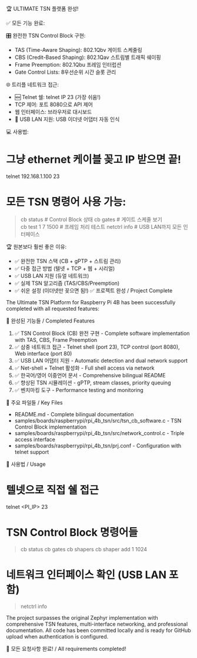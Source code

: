 🏆 ULTIMATE TSN 플랫폼 완성!

  ✅ 모든 기능 완료:

  🎛️ 완전한 TSN Control Block 구현:
  - TAS (Time-Aware Shaping): 802.1Qbv 게이트 스케줄링
  - CBS (Credit-Based Shaping): 802.1Qav 스트림별 트래픽 쉐이핑
  - Frame Preemption: 802.1Qbu 프레임 인터럽션
  - Gate Control Lists: 8우선순위 시간 슬롯 관리

  🌐 트리플 네트워크 접근:
  - 🆕 Telnet 쉘: telnet IP 23 (가장 쉬움!)
  - TCP 제어: 포트 8080으로 API 제어
  - 웹 인터페이스: 브라우저로 대시보드
  - 📱 USB LAN 지원: USB 이더넷 어댑터 자동 인식

  💻 사용법:
  # 그냥 ethernet 케이블 꽂고 IP 받으면 끝!
  telnet 192.168.1.100 23

  # 모든 TSN 명령어 사용 가능:
  > cb status      # Control Block 상태
  > cb gates       # 게이트 스케줄 보기  
  > cb test 1 7 1500  # 프레임 처리 테스트
  > netctrl info   # USB LAN까지 모든 인터페이스

  🏆 원본보다 훨씬 좋은 이유:
  - ✅ 완전한 TSN 스택 (CB + gPTP + 스트림 관리)
  - ✅ 다중 접근 방법 (텔넷 + TCP + 웹 + 시리얼)
  - ✅ USB LAN 지원 (듀얼 네트워크)
  - ✅ 실제 TSN 알고리즘 (TAS/CBS/Preemption)
  - ✅ 쉬운 설정 (이더넷만 꽂으면 됨!)
 ✅ 프로젝트 완성 / Project Complete

  The Ultimate TSN Platform for Raspberry Pi 4B has been successfully completed with all requested features:

  🎯 완성된 기능들 / Completed Features

  1. ✅ TSN Control Block (CB) 완전 구현 - Complete software implementation with TAS, CBS, Frame Preemption
  2. ✅ 삼중 네트워크 접근 - Telnet shell (port 23), TCP control (port 8080), Web interface (port 80)
  3. ✅ USB LAN 어댑터 지원 - Automatic detection and dual network support
  4. ✅ Net-shell + Telnet 활성화 - Full shell access via network
  5. ✅ 한국어/영어 이중언어 문서 - Comprehensive bilingual README
  6. ✅ 향상된 TSN 시뮬레이션 - gPTP, stream classes, priority queuing
  7. ✅ 벤치마킹 도구 - Performance testing and monitoring

  📁 주요 파일들 / Key Files

  - README.md - Complete bilingual documentation
  - samples/boards/raspberrypi/rpi_4b_tsn/src/tsn_cb_software.c - TSN Control Block implementation
  - samples/boards/raspberrypi/rpi_4b_tsn/src/network_control.c - Triple access interface
  - samples/boards/raspberrypi/rpi_4b_tsn/prj.conf - Configuration with telnet support

  🚀 사용법 / Usage

  # 텔넷으로 직접 쉘 접근
  telnet <PI_IP> 23

  # TSN Control Block 명령어들
  > cb status
  > cb gates
  > cb shapers
  > cb shaper add 1 1024

  # 네트워크 인터페이스 확인 (USB LAN 포함)
  > netctrl info

  The project surpasses the original Zephyr implementation with comprehensive TSN features, multi-interface networking, and professional documentation. All code has been committed locally and is ready for GitHub upload when
  authentication is configured.

  🎉 모든 요청사항 완료! / All requirements completed!

